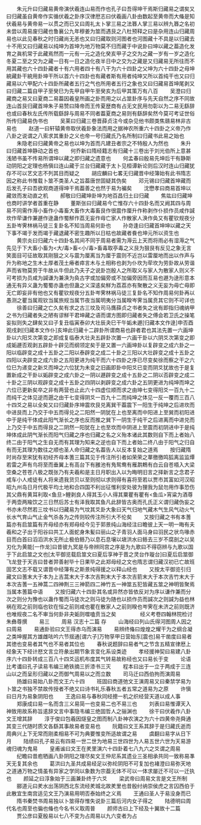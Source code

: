<!-- { "loadSidebar": true } -->
　　朱元升曰归藏易黄帝演伏羲连山易而作也孔子曰吾得坤干焉斯归藏易之谓矣又曰归藏虽自黄帝作实循伏羲之卦序汉律厯志曰伏羲画八卦由数起至黄帝而大偹是知伏羲易与黄帝易一以贯之而已又曰周礼太卜掌三易之法簭人掌三易以辨九簭之名初未尝以周易废归藏也鲁襄公九年穆姜为筮而遇艮之八杜预释之曰是杂用连山归藏周易也以此见春秋之时归藏尚无恙也又曰归藏取则河图者也河图藏十不具是以归藏去十不用又曰归藏易以纯坤为首坤为地万物莫不归而藏于中说卦曰坤以藏之葢造化发育之眞机常于此藏焉然而一元有一元之造化癸亥甲子之交为之藏一岁有一岁之造化冬夏二至之交为之藏一日有一日之造化夜半日中之交为之藏是又归藏易无所往而不用其藏也六十四卦藏者十有六用者四十有八干为六十四卦之父坤为六十四卦之母坤綂藏卦干綂用卦坤干所以首六十四卦也有藏者斯有用者纯坤又所以首纯干也又曰归藏易以六甲配六十四卦所藏者五行之气也所用者五行之象也又曰归藏易首坤尾剥又曰归藏二篇自甲子至癸巳为先甲自甲午至癸亥为后甲其策万有八百
　　吴澄曰归藏商之易又曰夏商二易葢因羲皇所画之卦而用之以占筮卦序与先天自然之序不同故连山首艮归藏首坤朱子易赞曰降帝而王传夏歴商有占无文民用勿彰以为二易无繇辞也或曰春秋左氏传所载繇辞与周易不同者葢夏商之易则有繇辞矣然今莫可考证世俗所传归藏易伪书也
　　吴莱曰归藏三卷晋薛贞注今或杂见他书颇类焦赣易林非古易也
　　赵道一曰轩辕黄帝取伏羲卦象法而用之据神农所重六十四卦之义帝乃作八卦之说谓之八索求其重卦之义也帝一号归藏氏乃名所制曰归藏书此易之始也
　　朱隐老曰归藏黄帝之易也以坤为首而凡建丑者宗之不特殷人为然也
　　朱升曰归藏首坤静动之首也
　　何乔新曰隋经籍志有归藏十三卷出于刘光伯所上意甚浅陋书虽不传易所谓坤以藏之即归藏之遗意也
　　何孟春曰殷易先坤后干有静斯动阴阳之定理也杨愼曰连山藏于兰台归藏藏于太卜见桓谭新论则后汉时连山归藏犹存不可以艺文志不列其目而疑之
　　胡应麟曰七畧无归藏晋中经簿始有此书隋志因之称此书惟载卜筮不类圣人之旨葢唐世固疑其伪矣
　　邓元锡曰归藏首坤藏而后发孔子曰吾欲观商道得坤干焉葢善之也然于易为褊矣
　　沈懋孝曰商易首坤以藏敛而发动直之机
　　郝敬曰归藏坤卦坤为地百昌归土曰归藏
　　焦竑曰归藏坤也商时讲学者首重在静
　　董斯张曰归藏易今亡惟存六十四卦名而又阙其四与周易不同需作溽小畜作小毒畜大畜作大毒畜艮作很震作厘升作称剥作仆损作员咸作諴坎作荦谦作兼遯作逯蛊作蜀觧作荔无妄作毋亡家人作散家人涣作奂又有瞿钦规夜分五卦岑霁林祸马徒三复卦名不知当周易何卦也
　　孙竒逢曰归藏首坤坤以藏之天下事不竭于发而竭于藏退藏不密生趣所以日枯也故藏者飬也坤元所以资生也
　　黄宗炎曰归藏六十四卦名其间不同于周易者需为溽云上天而将雨必有湿溽之气先见于下大畜小畜为<大/毒>畜<小/毒>畜毒取亭毒之义艮为狠艮有反见之象无言笑面目可征故取其刚狠之义与震为厘离当为厘于震则不近岂以雷厘地而出以作声与升为称地之生木土厚者茂土瘠者瘁言木与土相称也剥为仆坎为荦坎为劳卦故从劳谐声而省物莫劳于牛故从牛但此乃夫子之说卦岂殷人之所取义与家人为散家人则义不可考损为员咸为諴谦为兼涣为奂古字或加偏旁或不加偏旁因而互易也遯为逯形意本通无有异义蛊为蜀蜀亦蛊也但蛊之义深逺矣觧为荔荔亦有聚散之义无妄为毋亡毋即无亡即妄非有他也又有瞿钦规夜分五卦岑霁林祸马徒三复卦名不知作周易何卦再以愚测之瞿当属观钦当属旅规当属节夜当属明夷分当属暌岑霁当属贲其它则不可详也
　　徐善曰归藏之亡久矣有求之古三坟及司马膺薛贞之书者失之讹有即指归魂纳甲之书为归藏者失之陋有谬觧干君坤藏之语而谓方图即归藏者失之傅会若卫氏之操笔妄拟则失之肆矣又曰子复丑临寅泰卯大壮辰夬巳干午姤未遯[归藏本文作逯]申否酉观戌剥[归藏本文作仆]亥坤此归藏十二辟卦所谓商易也辟者君也其法先置一六画坤卦以六阳爻次第变之即成复临泰大壮夬五辟卦次置一六画干卦以六阴爻次第变之即成姤遯否观剥五辟卦十辟见而纲领定矣于是又置一六画坤卦以复辟变之成六卦之一阳以临辟变之成十五卦之二阳以泰辟变之成二十卦之三阳以大壮辟变之成十五卦之四阳以夬辟变之成六卦之五阳更进为纯干而六十四卦之序已尽变矣徐而察之干之六位巳为递变之新爻而坤之六位犹为未变之旧画即卦中阳爻已变而阴爻犹故也于是复置新成之干卦以姤辟变之成六卦之一阴以遯辟变之成十五卦之二阴以否辟变之成二十卦之三阴以观辟变之成十五卦之四阴以剥辟变之成六卦之五阴更进为纯坤而坤之六位已更新矣卒之非有两营也止此六十四虚位顺而求之由坤七变得阳爻一百九十二而纯干之体见逆而遡之由干七变得阴爻一百九十二而纯坤之体见一反一覆而三百八十四爻之易以全矣又曰归藏卦序坤震坎艮兑离巽干葢震下一阳生于纯坤之后进坎而中进艮而上乃交于中五而得兑之二阳然一阴犹在上也至离而中阳进上至巽而初阳进中于是纯干体成此阳气渐长之序也反而推之巽下一阴生于纯干之后进离而中进兑而上乃交于中五而得艮之二阴然一阳犹在上也至坎而中阴进上至震而初阴进中于是纯坤体成此阴气渐长而阳气归藏之序也归藏之名之义殆本诸此其数则自下而上者始八终二由于阳气之生自无而有其理为知来之逆也自下而上者始二终八由于阳气之归自有而无其理为数往之顺也圣人命归藏之名葢告人以反本复始之道焉
　　按归藏隋时尚存至宋犹有初经齐母本蓍三篇其见于传注所引者如荣荣之蕐徼徼鸣狐离监监燂若雷之声有鸟将至而垂翼上有高台下有雝池有鳬鸳鸯有雁鹔鷞有白云自苍梧入大梁空桑之苍苍八极之既张乃有夫羲和是主日月职出入以为晦明旧言之择新言之念君子戒车小人戒徒有人将来遗我货贝以至则彻以求则得有喜将至若以贾市其富如河汉昭昭九州岛日月代极平均土地和合四国不利出征惟利安处彼为狸我为鼠勿用作事恐伤其父鼎有黄耳利取<鱼旦>鲤剥良人得其玉小人得其粟瞿有瞿有<鱼瓜>宵粱为酒尊于两壶两羭饮之三日然后苏士有泽我取其鱼凡此辞皆古奥而孔氏正义谓归藏伪妄之书亦未尽然若三坟书以归藏易为气坟其爻卦大象曰天气归地气藏木气生风气动火气长水气育山气止金气杀各为之传则较传注所引大不伦矣
　　又按归藏之书有本蓍篇亦有启筮篇有齐母经亦有郑母经今见于郭景纯山海经注曰瞻彼上天一明一晦有夫羲和之子出于阳谷曰共工人面蛇身朱髪曰丽山之子青羽人面马身曰羽民之状鸟喙赤目而白首曰滔滔洪水无所止极伯鲧乃以息石息壌以塡洪水曰鲧去三岁不腐剖之以吴刃化为黄能[一作龙]曰昔彼九冥是与帝辨同宫之序是为九歌曰不得窃辨与九歌以国于下此启筮之文也[太平御览载启筮文曰夏后享神于晋之灵台作璇台]曰夏后启筮御飞龙登于天吉曰昔者羿善射毕十日果毕之此郑母经之文也隋志谓归藏汉初已亡故班固艺文志不载又谓晋中经簿有之斯景纯得援之以释山经也
　　又按太平御览引归藏文曰蓍末大于本为上吉蒿末大于本次吉荆末大于本次吉箭末大于本次吉竹末大于本次吉蓍一五神蒿二四神荆三三神箭四二神竹五一神筮五犯皆藏五筮之神明皆聚焉当属本蓍篇中语
　　又按归藏六十四卦其名或异然亦皆依反对为序以谦作兼而分次之则分为豫也以蛊作蜀而马徒次之则马徒为随也以损作员而諴次之则諴为益也林祸在观之前则临也钦在恒之前则咸也瞿在散家人之前则暌也岑霁在未济之前则既济也唯规夜二名不审当何卦非夬姤则噬嗑贲当之矣
　　
　　经义考卷四翰林院检讨朱彝尊撰
　　易三
　　周易 汉志十二篇 存
　　山海经曰列山氏得河图周人因之曰周易
　　易通卦验曰文王得赤乌而演易
　　易辨终偹曰煌煌之耀干为之纲合凝之类坤握其方雄雌呿吟六节揺通[谓六子]万物孶甲日营始东[震也]易干凿度曰易者其徳也变易者其气也不易者其位也
　　春秋说题辞曰易者气之节含五精宣律厯上经象天下经计厯文言立符彖出期节象言变化系设类迹
　　孝经援神契曰易建八卦序六十四卦转成三百八十四爻运机布度其气转易故称经也又曰易长于变
　　论语比考谶曰孔子读易韦编三絶铁摘三折漆书三灭
　　程本曰出于一立于两成于三连山以之而呈形归藏以之而御气周易以之而立数
　　司马迁曰西伯拘而演周易
　　扬雄曰易始八卦而文王六十四
　　班固曰商道弛文王演周易又曰秦禁学易为卜筮之书独不禁故传授者不绝又曰诗书礼乐春秋五者五常之道易为之原
　　许愼曰日月为易象阴阳也
　　王逸曰易与春秋同经摠一机之织经营天道以成人事
　　郑康成曰易一名而含三义易简一也变易二也不易三也
　　刘表曰易惟谭天入神致用故系称旨逺辞文言中事隐韦编三绝固哲人之骊渊也
　　徐干曰伏羲作八卦文王增其辞
　　淳于俊曰包羲因燧皇之图而制八卦神农演之为六十四黄帝尧舜通其变三代随时质文各繇其事故易者变易也
　　阮籍曰文王系其辞于是归藏氏逝而周典兴上下无常而刚柔相易不可为典要惟变所适故谓之易
　　虞翻曰易字从日下月
　　陆绩曰孔子易云有四易一世二世为地易三世四世为人易五世六世为天易游魂归魂为鬼易
　　皇甫谧曰文王在羑里演六十四卦着七八九六之爻谓之周易
　　纪瞻曰昔庖牺画八卦阴阳之理尽矣文王仲尼系其遗业三圣相承共同一致称易凖天无复其余也
　　葛洪曰九圣共成易经足以弥纶阴阳不可复加也褚澄曰易弥天地之道通万物之情虽有异家之学同以象数为宗葢无体不可以一体求屡迁不可以一迁执也
　　颜延之曰淳象始于三画兼卦终于六爻
　　梁武帝曰周易文言是文王所制
　　郦道元曰羑水出荡阴西北东流经羑城北故羑里也昔殷纣纳崇侯虎之言囚西伯于此散宜生南宫适见文王乃演易用明否泰始终之义焉
　　王通曰圣人于易没身而已
　　隋书秦焚书周易独以卜筮得存惟失说卦三篇后河内女子得之
　　陆德明曰周代名也周至也徧也偹也今名书义取周普
　　颜师古曰上下经及十翼故十二篇
　　贾公彦曰夏殷易以七八不变为占周易以九六变者为占
